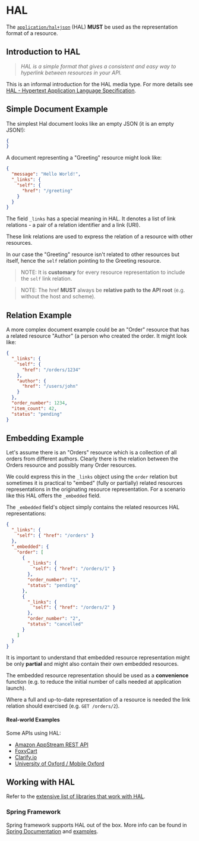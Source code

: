# HAL
The [`application/hal+json`](http://stateless.co/hal_specification.html) (HAL) **MUST** be used as the representation format of a resource.

## Introduction to HAL
> _HAL is a simple format that gives a consistent and easy way to hyperlink between resources in your API._

This is an informal introduction for the HAL media type. For more details see [HAL - Hypertext Application Language Specification](http://stateless.co/hal_specification.html).

## Simple Document Example
The simplest Hal document looks like an empty JSON (it is an empty JSON!):

```json
{
}
```

A document representing a "Greeting" resource might look like:

```json
{
  "message": "Hello World!",
  "_links": {
    "self": {
      "href": "/greeting"
    }
  }
}
```
The field `_links` has a special meaning in HAL. It denotes a list of link relations - a pair of a relation identifier and a link (URI). 

These link relations are used to express the relation of a resource with other resources.

In our case the "Greeting" resource isn't related to other resources but itself, hence the `self` relation pointing to the Greeting resource. 

> NOTE: It is **customary** for every resource representation to include the `self` link relation. 

> NOTE: The href **MUST** always be **relative path to the API root** (e.g. without the host and scheme).

## Relation Example
A more complex document example could be an "Order" resource that has a related resource "Author" (a person who created the order. It might look like:

```json
{
  "_links": {
    "self": {
      "href": "/orders/1234"
    },
    "author": {
      "href": "/users/john"
    }
  },
  "order_number": 1234,
  "item_count": 42,
  "status": "pending"
}
```

## Embedding Example
Let's assume there is an "Orders" resource which is a collection of all orders from different authors. Clearly there is the relation between the Orders resource and possibly many Order resources. 

We could express this in the `_links` object using the `order` relation but sometimes it is practical to "embed" (fully or partially) related resources representations in the originating resource representation. For a scenario like this HAL offers the `_embedded` field. 

The `_embedded` field's object simply contains the related resources HAL representations:


```json
{
  "_links": {
    "self": { "href": "/orders" }
  },
  "_embedded": {
    "order": [
      {
        "_links": {
          "self": { "href": "/orders/1" }
        },
        "order_number": "1",
        "status": "pending"
      },
      {
        "_links": {
          "self": { "href": "/orders/2" }
        },
        "order_number": "2",
        "status": "cancelled"
      }      
    ]
  }
}

```

It is important to understand that embedded resource representation might be only **partial** and might also contain their own embedded resources. 

The embedded resource representation should be used as a **convenience** function (e.g. to reduce the initial number of calls needed at application launch). 

Where a full and up-to-date representation of a resource is needed the link relation should exercised (e.g. `GET /orders/2`).

#### Real-world Examples

Some APIs using HAL:

- [Amazon AppStream REST API](http://docs.aws.amazon.com/appstream/latest/developerguide/appstream-api-rest.html)
- [FoxyCart](https://wiki.foxycart.com/v/2.0/start)
- [Clarify.io](http://docs.clarify.io/overview/)
- [University of Oxford / Mobile Oxford](http://api.m.ox.ac.uk/browser/#/)


## Working with HAL
Refer to the [extensive list of libraries that work with HAL](https://github.com/mikekelly/hal_specification/wiki/Libraries).

### Spring Framework
Spring framework supports HAL out of the box. More info can be found in [Spring Documentation](https://spring.io/guides/gs/rest-hateoas/)
and [examples](https://github.com/spring-guides/gs-rest-hateoas).
